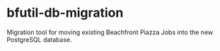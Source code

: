 # bfutil-db-migration
Migration tool for moving existing Beachfront Piazza Jobs into the new PostgreSQL database. 
